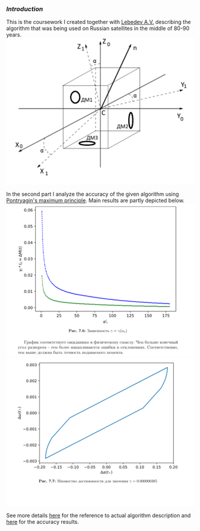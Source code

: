 ### _Introduction_


This is the coursework I created together with [Lebedev A.V.](http://www.mathnet.ru/php/person.phtml?option_lang=eng&personid=139099) describing 
the algorithm that was being used on Russian satellites in the middle of 80-90 years.
![Intro](./images/Intro.png)

In the second part I analyze the accuracy of the given algorithm using [Pontryagin's maximum principle](https://en.wikipedia.org/wiki/Pontryagin%27s_maximum_principle).
Main results are partly depicted below.
![AccuracyResult_1](./images/AccuracyResult_1.png)
![AccuracyResult_2](./images/AccuracyResult_2.png)

See more details [here](./ResearchAlgoDescription.pdf) for the reference to actual algorithm description and [here](./ResearchAlgoAccuracy.pdf) for the accuracy results.
